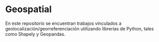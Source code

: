# Geospatial
En este repositorio se encuentran trabajos vinculados a geolocalización/georreferenciación utilizando librerías de Python, tales como Shapely y Geopandas.
